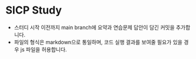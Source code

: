 # SICP Study

- 스터디 시작 이전까지 main branch에 요약과 연습문제 답안이 담긴 커밋을 추가합니다.
- 파일의 형식은 markdown으로 통일하며, 코드 실행 결과를 보여줄 필요가 있을 경우 js 파일을 허용합니다.
